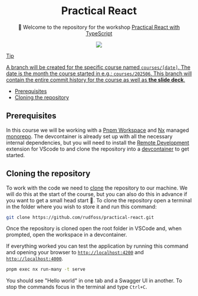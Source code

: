 <h1 align="center">Practical React</h1>

<p align="center">
👋 Welcome to the repository for the workshop <a href="https://www.bouvet.no/kurs/kategorier/utvikling-for-web-og-mobil/workshop-praktisk-react-med-typescript">Practical React with TypeScript</a>
</p>
<p align="center">
<a href="https://vscode.dev/redirect?url=vscode://ms-vscode-remote.remote-containers/cloneInVolume?url=https://github.com/rudfoss/practical-react/tree/devcontainer"><img src="https://img.shields.io/static/v1?label=Dev%20Containers&message=Open&color=blue"</>
</p>

> [!TIP]
> A branch will be created for the specific course named `courses/[date]`. The date is the month the course started in e.g.: `courses/202506`. This branch will contain the entire commit history for the course as well as **the slide deck**.

- [Prerequisites](#prerequisites)
- [Cloning the repository](#cloning-the-repository)

## Prerequisites

In this course we will be working with a [Pnpm Workspace](https://pnpm.io/workspaces) and [Nx](https://nx.dev/) managed [monorepo](https://monorepo.tools/). The devcontainer is already set up with all the necessary internal dependencies, but you will need to install the [Remote Development](https://marketplace.visualstudio.com/items?itemName=ms-vscode-remote.vscode-remote-extensionpack) extension for VScode to and clone the repository into a [devcontainer](https://code.visualstudio.com/docs/devcontainers/containers) to get started.

## Cloning the repository

To work with the code we need to [clone](https://git-scm.com/docs/git-clone) the repository to our machine. We will do this at the start of the course, but you can also do this in advance if you want to get a small head start 🚀. To clone the repository open a terminal in the folder where you wish to store it and run this command:

```bash
git clone https://github.com/rudfoss/practical-react.git
```

Once the repository is cloned open the root folder in VSCode and, when prompted, open the workspace in a devcontainer.

If everything worked you can test the application by running this command and opening your browser to [`http://localhost:4200`](http://localhost:4200) and [`http://localhost:4000`](http://localhost:4000).

```bash
pnpm exec nx run-many -t serve
```

You should see "Hello world" in one tab and a Swagger UI in another. To stop the commands focus in the terminal and type `Ctrl+C`.
